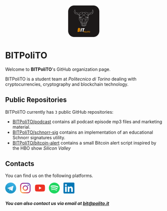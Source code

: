 <p align="center">
  <img width="20%" height="20%" src="./icons/logo-dark-bg-rounded.png" />
</p>

# **BITPoliTO**
Welcome to **BITPoliTO**'s GitHub organization page.

BITPoliTO is a student team at *Politecnico di Torino* dealing with cryptocurrencies, cryptography and blockchain technology.

## Public Repositories
BITPoliTO currently has `3` public GitHub repositories:
- [BITPoliTO/podcast](https://github.com/BITPoliTO/podcast) contains all podcast episode mp3 files and marketing material.
- [BITPoliTO/schnorr-sig](https://github.com/BITPoliTO/schnorr-sig) contains an implementation of an educational Schnorr signatures utility.
- [BITPoliTO/bitcoin-alert](https://github.com/BITPoliTO/bitcoin-alert) contains a small Bitcoin alert script inspired by the HBO show *Silicon Valley*

## Contacts
You can find us on the following platforms.

[<img height="35" width="35" src="./icons/telegram.svg" alt="BITPoliTO | Telegram Forum" />][telegram] &nbsp;
[<img height="35" width="35" src="./icons/instagram.svg" alt="BITPoliTO | Instagram" />][instagram] &nbsp;
[<img height="35" width="35" src="./icons/youtube.svg" alt="BITPoliTO | YouTube" />][youtube] &nbsp;
[<img height="35" width="35" src="./icons/spotify.svg" alt="BITPoliTO | Spotify" />][spotify] &nbsp;
[<img height="35" width="35" src="./icons/linkedin.svg" alt="BITPoliTO | LinkedIn" />][linkedin] &nbsp;

##### You can also contact us via email at [bit@polito.it](mailto:bit@polito.it)

[telegram]: https://t.me/bitPoliTO
[instagram]: https://www.instagram.com/bitpolito/
[youtube]: https://www.youtube.com/c/BITPoliTo
[spotify]: https://open.spotify.com/show/3xXqSrkyLloGhTozWMnuhH
[linkedin]: https://www.linkedin.com/company/bitpolito
